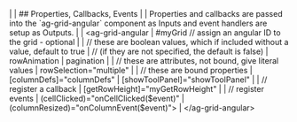<framework-specific-section frameworks="angular">
|
| ## Properties, Callbacks, Events
|
| Properties and callbacks are passed into the `ag-grid-angular` component as Inputs and event handlers are setup as Outputs. 
|
</framework-specific-section>

<framework-specific-section frameworks="angular">
<snippet transform={false}>
| &lt;ag-grid-angular
|    #myGrid // assign an angular ID to the grid - optional
|
|    // these are boolean values, which if included without a value, default to true
|    // (if they are not specified, the default is false)
|    rowAnimation
|    pagination
|
|    // these are attributes, not bound, give literal values
|    rowSelection="multiple"
|
|    // these are bound properties
|    [columnDefs]="columnDefs"
|    [showToolPanel]="showToolPanel"
|
|    // register a callback
|    [getRowHeight]="myGetRowHeight"
|
|    // register events
|    (cellClicked)="onCellClicked($event)"
|    (columnResized)="onColumnEvent($event)">
| &lt;/ag-grid-angular>
</snippet>
</framework-specific-section>
